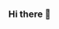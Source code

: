 ### Hi there 👋

<!--
**hokenny9/hokenny9** is a ✨ _special_ ✨ repository because its `README.md` (this file) appears on your GitHub profile.

Here are some ideas to get you started:

- 🔭 I’m currently working on ...Creating Kubernetes Clusters
- 🌱 I’m currently learning ... Python/Cluster set up 
- 👯 I’m looking to collaborate on ...
- 🤔 I’m looking for help with ...Putting application on the Cloud
- 💬 Ask me about ...
- 📫 How to reach me: ...
- 😄 Pronouns: ...
- ⚡ Fun fact: ...
-->
